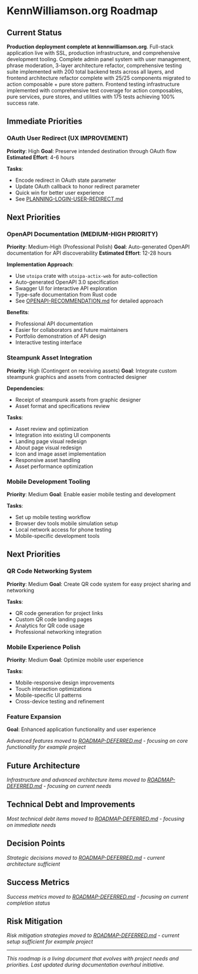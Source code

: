 # KennWilliamson.org Roadmap

## Current Status
**Production deployment complete at kennwilliamson.org**. Full-stack application live with SSL, production infrastructure, and comprehensive development tooling. Complete admin panel system with user management, phrase moderation, 3-layer architecture refactor, comprehensive testing suite implemented with 200 total backend tests across all layers, and frontend architecture refactor complete with 25/25 components migrated to action composable + pure store pattern. Frontend testing infrastructure implemented with comprehensive test coverage for action composables, pure services, pure stores, and utilities with 175 tests achieving 100% success rate.

## Immediate Priorities

### OAuth User Redirect (UX IMPROVEMENT)
**Priority**: High
**Goal**: Preserve intended destination through OAuth flow
**Estimated Effort**: 4-6 hours

**Tasks**:
- Encode redirect in OAuth state parameter
- Update OAuth callback to honor redirect parameter
- Quick win for better user experience
- See [PLANNING-LOGIN-USER-REDIRECT.md](PLANNING-LOGIN-USER-REDIRECT.md)

## Next Priorities

### OpenAPI Documentation (MEDIUM-HIGH PRIORITY)
**Priority**: Medium-High (Professional Polish)
**Goal**: Auto-generated OpenAPI documentation for API discoverability
**Estimated Effort**: 12-28 hours

**Implementation Approach**:
- Use `utoipa` crate with `utoipa-actix-web` for auto-collection
- Auto-generated OpenAPI 3.0 specification
- Swagger UI for interactive API exploration
- Type-safe documentation from Rust code
- See [OPENAPI-RECOMMENDATION.md](OPENAPI-RECOMMENDATION.md) for detailed approach

**Benefits**:
- Professional API documentation
- Easier for collaborators and future maintainers
- Portfolio demonstration of API design
- Interactive testing interface

### Steampunk Asset Integration
**Priority**: High (Contingent on receiving assets)
**Goal**: Integrate custom steampunk graphics and assets from contracted designer

**Dependencies**: 
- Receipt of steampunk assets from graphic designer
- Asset format and specifications review

**Tasks**:
- Asset review and optimization
- Integration into existing UI components
- Landing page visual redesign
- About page visual redesign
- Icon and image asset implementation
- Responsive asset handling
- Asset performance optimization

### Mobile Development Tooling
**Priority**: Medium
**Goal**: Enable easier mobile testing and development

**Tasks**:
- Set up mobile testing workflow
- Browser dev tools mobile simulation setup
- Local network access for phone testing
- Mobile-specific development tools

## Next Priorities

### QR Code Networking System
**Priority**: Medium
**Goal**: Create QR code system for easy project sharing and networking

**Tasks**:
- QR code generation for project links
- Custom QR code landing pages
- Analytics for QR code usage
- Professional networking integration

### Mobile Experience Polish
**Priority**: Medium
**Goal**: Optimize mobile user experience

**Tasks**:
- Mobile-responsive design improvements
- Touch interaction optimizations
- Mobile-specific UI patterns
- Cross-device testing and refinement

### Feature Expansion
**Goal**: Enhanced application functionality and user experience

*Advanced features moved to [ROADMAP-DEFERRED.md](ROADMAP-DEFERRED.md) - focusing on core functionality for example project*

## Future Architecture

*Infrastructure and advanced architecture items moved to [ROADMAP-DEFERRED.md](ROADMAP-DEFERRED.md) - focusing on current needs*

## Technical Debt and Improvements

*Most technical debt items moved to [ROADMAP-DEFERRED.md](ROADMAP-DEFERRED.md) - focusing on immediate needs*

## Decision Points

*Strategic decisions moved to [ROADMAP-DEFERRED.md](ROADMAP-DEFERRED.md) - current architecture sufficient*

## Success Metrics

*Success metrics moved to [ROADMAP-DEFERRED.md](ROADMAP-DEFERRED.md) - focusing on current completion status*

## Risk Mitigation

*Risk mitigation strategies moved to [ROADMAP-DEFERRED.md](ROADMAP-DEFERRED.md) - current setup sufficient for example project*

---

*This roadmap is a living document that evolves with project needs and priorities. Last updated during documentation overhaul initiative.*